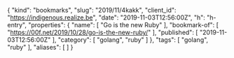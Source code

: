 {
  "kind": "bookmarks",
  "slug": "2019/11/4kakk",
  "client_id": "https://indigenous.realize.be",
  "date": "2019-11-03T12:56:00Z",
  "h": "h-entry",
  "properties": {
    "name": [
      "Go is the new Ruby"
    ],
    "bookmark-of": [
      "https://00f.net/2019/10/28/go-is-the-new-ruby/"
    ],
    "published": [
      "2019-11-03T12:56:00Z"
    ],
    "category": [
      "golang",
      "ruby"
    ]
  },
  "tags": [
    "golang",
    "ruby"
  ],
  "aliases": [
  ]
}
